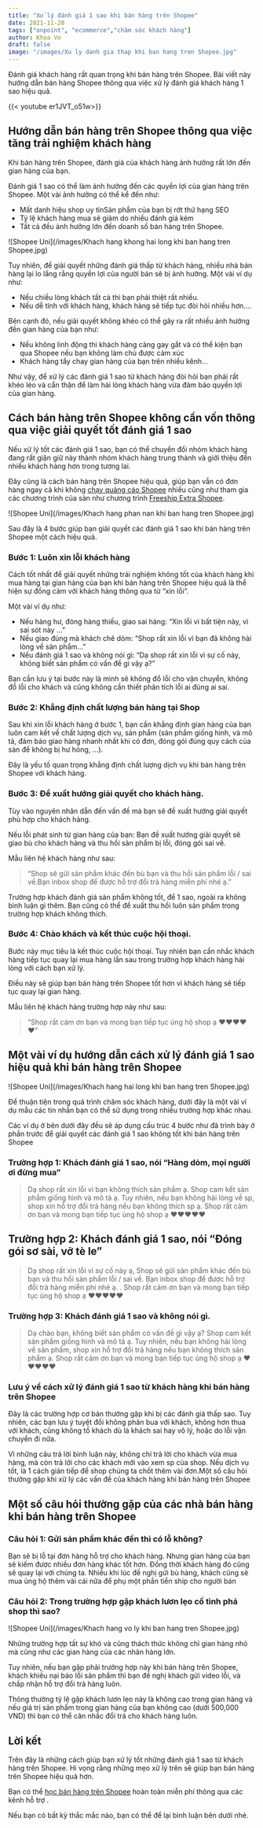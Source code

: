```yaml
---
title: "Xử lý đánh giá 1 sao khi bán hàng trên Shopee"
date: 2021-11-20
tags: ["onpoint", "ecommerce","chăm sóc khách hàng"]
author: Khoa Vo
draft: false
image: "/images/Xu ly danh gia thap khi ban hang tren Shopee.jpg"
---
```



Đánh giá khách hàng rất quan trọng khi bán hàng trên Shopee. Bài viết này hướng dẫn bán hàng Shopee thông qua việc xử lý đánh giá khách hàng 1 sao hiệu quả.

{{< youtube er1JVT_o51w>}}

## Hướng dẫn bán hàng trên Shopee thông qua việc tăng trải nghiệm khách hàng

Khi bán hàng trên Shopee, đánh giá của khách hàng ảnh hưởng rất lớn đến gian hàng của bạn.

Đánh giá 1 sao có thể làm ảnh hướng đến các quyền lợi của gian hàng trên Shopee. Một vài ảnh hưởng có thể kể đến như:

- Mất danh hiệu shop uy tínSản phẩm của bạn bị rớt thứ hạng SEO
- Tỷ lệ khách hàng mua sẽ giảm do nhiều đánh giá kém
- Tất cả đều ảnh hưởng lớn đến doanh số bán hàng trên Shopee.

![Shopee Uni](/images/Khach hang khong hai long khi ban hang tren Shopee.jpg)

Tuy nhiên, để giải quyết những đánh giá thấp từ khách hàng, nhiều nhà bán hàng lại lo lắng rằng quyền lợi của người bán sẽ bị ảnh hưởng. Một vài ví dụ như:

- Nếu chiều lòng khách tất cả thì bạn phải thiệt rất nhiều.
- Nếu dễ tính với khách hàng, khách hàng sẽ tiếp tục đòi hỏi nhiều hơn.…

Bên cạnh đó, nếu giải quyết không khéo có thể gây ra rất nhiều ảnh hưởng đến gian hàng của bạn như:

- Nếu không linh động thì khách hàng càng gay gắt và có thể kiện bạn qua Shopee nếu bạn không làm chủ được cảm xúc
- Khách hàng tẩy chay gian hàng của bạn trên nhiều kênh...

Như vậy, để xử lý các đánh giá 1 sao từ khách hàng đòi hỏi bạn phải rất khéo léo và cẩn thận để làm hài lòng khách hàng vừa đảm bảo quyền lợi của gian hàng.

## Cách bán hàng trên Shopee không cần vốn thông qua việc giải quyết tốt đánh giá 1 sao

Nếu xử lý tốt các đánh giá 1 sao, bạn có thể chuyển đổi nhóm khách hàng đang rất giận giữ này thành nhóm khách hàng trung thành và giới thiệu đến nhiều khách hàng hơn trong tương lai.

Đây cũng là cách bán hàng trên Shopee hiệu quả, giúp bạn vẫn có đơn hàng ngay cả khi không [chạy quảng cáo Shopee](https://ecomblog.onpoint.vn/blog/chay_quang_cao_shopee/) nhiều cũng như tham gia các chương trình của sàn như chương trình [Freeship Extra Shopee](https://ecomblog.onpoint.vn/blog/freeship-extra-shopee/). 

![Shopee Uni](/images/Khach hang phan nan khi ban hang tren Shopee.jpg)

Sau đây là 4 bước giúp bạn giải quyết các đánh giá 1 sao khi bán hàng trên Shopee một cách hiệu quả.

### Bước 1: Luôn xin lỗi khách hàng

Cách tốt nhất để giải quyết những trải nghiệm không tốt của khách hàng khi mua hàng tại gian hàng của bạn khi bán hàng trên Shopee hiệu quả là thể hiện sự đồng cảm với khách hàng thông qua từ “xin lỗi”.

Một vài ví dụ như:

- Nếu hàng hư, đóng hàng thiếu, giao sai hàng: “Xin lỗi vì bất tiện này, vì sai sót này …”
- Nếu giao đúng mà khách chê dỏm: “Shop rất xin lỗi vì bạn đã không hài lòng về sản phẩm…”
- Nếu đánh giá 1 sao và không nói gì: “Dạ shop rất xin lỗi vì sự cố này, không biết sản phẩm có vấn đề gì vậy ạ?”

Bạn cần lưu ý tại bước này là mình sẽ không đổ lỗi cho vận chuyển, không đổ lỗi cho khách và cũng không cần thiết phân tích lỗi ai đúng ai sai.

### Bước 2: Khẳng định chất lượng bán hàng tại Shop

Sau khi xin lỗi khách hàng ở bước 1, bạn cần khẳng định gian hàng của bạn luôn cam kết về chất lượng dịch vụ, sản phẩm (sản phẩm giống hình, và mô tả, đảm bảo giao hàng nhanh nhất khi có đơn, đóng gói đúng quy cách của sàn để không bị hư hỏng, …).

Đây là yếu tố quan trọng khẳng định chất lượng dịch vụ khi bán hàng trên Shopee với khách hàng.

### Bước 3: Đề xuất hướng giải quyết cho khách hàng.

Tùy vào nguyên nhân dẫn đến vấn đề mà bạn sẽ đề xuất hướng giải quyết phù hợp cho khách hàng.

Nếu lỗi phát sinh từ gian hàng của bạn: Bạn đề xuất hướng giải quyết sẽ giao bù cho khách hàng và thu hồi sản phẩm bị lỗi, đóng gói sai về. 

Mẫu liên hệ khách hàng như sau:

> “Shop sẽ gửi sản phẩm khác đến bù bạn và thu hồi sản phẩm lỗi / sai về.Bạn inbox shop để được hỗ trợ đổi trả hàng miễn phí nhé ạ.”

Trường hợp khách đánh giá sản phẩm không tốt, để 1 sao, ngoài ra không bình luận gì thêm. Bạn cũng có thể đề xuất thu hồi luôn sản phẩm trong trường hợp khách không thích.

### Bước 4: Chào khách và kết thúc cuộc hội thoại.

Bước này mục tiêu là kết thúc cuộc hội thoại. Tuy nhiên bạn cần nhắc khách hàng tiếp tục quay lại mua hàng lần sau trong trường hợp khách hàng hài lòng với cách bạn xử lý.

Điều này sẽ giúp bạn bán hàng trên Shopee tốt hơn vì khách hàng sẽ tiếp tục quay lại gian hàng.

Mẫu liên hệ khách hàng trường hợp này như sau:

> “Shop rất cảm ơn bạn và mong bạn tiếp tục ủng hộ shop ạ ❤️❤️❤️❤️❤️”

## Một vài ví dụ hướng dẫn cách xử lý đánh giá 1 sao hiệu quả khi bán hàng trên Shopee

![Shopee Uni](/images/Khach hang hai long khi ban hang tren Shopee.jpg)

Để thuận tiện trong quá trình chăm sóc khách hàng, dưới đây là một vài ví dụ mẫu các tin nhắn bạn có thể sử dụng trong nhiều trường hợp khác nhau.

Các ví dụ ở bên dưới đây đều sẽ áp dụng cấu trúc 4 bước như đã trình bày ở phần trước để giải quyết các đánh giá 1 sao không tốt khi bán hàng trên Shopee

### Trường hợp 1: Khách đánh giá 1 sao, nói “Hàng dỏm, mọi người ơi đừng mua”

> Dạ shop rất xin lỗi vì bạn không thích sản phẩm ạ. Shop cam kết sản phẩm giống hình và mô tả ạ. Tuy nhiên, nếu bạn không hài lòng về sp, shop xin hỗ trợ đổi trả hàng nếu bạn không thích sp ạ. Shop rất cảm ơn bạn và mong bạn tiếp tục ủng hộ shop ạ ❤️❤️❤️❤️❤️

## Trường hợp 2: Khách đánh giá 1 sao, nói “Đóng gói sơ sài, vỡ tè le”

> Dạ shop rất xin lỗi vì sự cố này ạ, Shop sẽ gửi sản phẩm khác đến bù bạn và thu hồi sản phẩm lỗi / sai về. Bạn inbox shop để được hỗ trợ đổi trả hàng miễn phí nhé ạ. . Shop rất cảm ơn bạn và mong bạn tiếp tục ủng hộ shop ạ ❤️❤️❤️❤️❤️

### Trường hợp 3: Khách đánh giá 1 sao và không nói gì.

> Dạ chào bạn, không biết sản phẩm có vấn đề gì vậy ạ? Shop cam kết sản phẩm giống hình và mô tả ạ. Tuy nhiên, nếu bạn không hài lòng về sản phẩm, shop xin hỗ trợ đổi trả hàng nếu bạn không thích sản phẩm ạ. Shop rất cảm ơn bạn và mong bạn tiếp tục ủng hộ shop ạ ❤️❤️❤️❤️❤️

### Lưu ý về cách xử lý đánh giá 1 sao từ khách hàng khi bán hàng trên Shopee

Đây là các trường hợp cơ bản thường gặp khi bị các đánh giá thấp sao. Tuy nhiên, các bạn lưu ý tuyệt đối không phân bua với khách, không hơn thua với khách, cũng không tố khách dù là khách sai hay vô lý, hoặc do lỗi vận chuyển đi nữa. 

Vì những câu trả lời bình luận này, không chỉ trả lời cho khách vừa mua hàng, mà còn trả lời cho các khách mới vào xem sp của shop. Nếu dịch vụ tốt, là 1 cách gián tiếp để shop chúng ta chốt thêm vài đơn.Một số câu hỏi thường gặp khi xử lý các vấn đề của khách hàng khi bán hàng trên Shopee

## Một số câu hỏi thường gặp của các nhà bán hàng khi bán hàng trên Shopee

### Câu hỏi 1: Gửi sản phẩm khác đền thì có lỗ không?

Bạn sẽ bị lỗ tại đơn hàng hỗ trợ cho khách hàng. Nhưng gian hàng của bạn sẽ kiếm được nhiều đơn hàng khác tốt hơn. Đồng thời khách hàng đó cũng sẽ quay lại với chúng ta. Nhiều khi lúc đề nghị gửi bù hàng, khách cũng sẽ mua ủng hộ thêm vài cái nữa để phụ một phần tiền ship cho người bán

### Câu hỏi 2: Trong trường hợp gặp khách lươn lẹo cố tình phá shop thì sao?

![Shopee Uni](/images/Khach hang vo ly khi ban hang tren Shopee.jpg)

Những trường hợp tất sự khó và cũng thách thức không chỉ gian hàng nhỏ mà cũng như các gian hàng của các nhãn hàng lớn. 

Tuy nhiên, nếu bạn gặp phải trường hợp này khi bán hàng trên Shopee, khách khiếu nại báo lỗi sản phẩm thì bạn đề nghị khách gửi video lỗi, và chấp nhận hỗ trợ đổi trả hàng luôn. 

Thông thường tỷ lệ gặp khách lươn lẹo này là không cao trong gian hàng và nếu giá trị sản phẩm trong gian hàng của bạn không cao (dưới 500,000 VND) thì bạn có thể cân nhắc đổi trả cho khách hàng luôn.

## Lời kết

Trên đây là những cách giúp bạn xử lý tốt những đánh giá 1 sao từ khách hàng trên Shopee. Hi vọng rằng những mẹo xử lý trên sẽ giúp bạn bán hàng trên Shopee hiệu quả hơn.

Bạn có thể [học bán hàng trên Shopee](https://ecomblog.onpoint.vn/blog/top-kenh-hoc-ban-hang-shopee-hieu-qua/) hoàn toàn miễn phí thông qua các kênh hỗ trợ .

Nếu bạn có bất kỳ thắc mắc nào, bạn có thể để lại bình luận bên dưới nhé.
